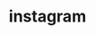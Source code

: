 ---
layout: redirect
title: instagram
link: https://www.instagram.com/fennifith
name: fennifith
verb: gram
---